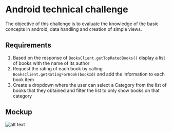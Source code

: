 # Android technical challenge

The objective of this challenge is to evaluate the knowledge of the basic concepts in android, data handling
and creation of simple views.

## Requirements

1. Based on the response of `BooksClient.getTopRatedBooks()` display a list of books with the name of its author
2. Request the rating of each book by calling `BooksClient.getRatingForBook(bookId)` and add the information to each book item
3. Create a dropdown where the user can select a Category from the list of books that they obtained and filter the list to only show books on that category

## Mockup

 ![alt text](https://raw.githubusercontent.com/miguelvillasenor/bookschallenge/master/Mockup.png "Mockup")
